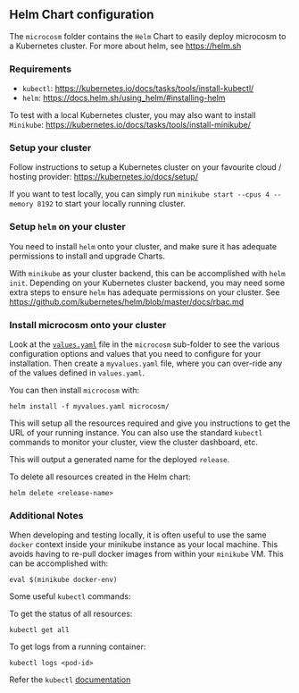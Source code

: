 ## Helm Chart configuration

The `microcosm` folder contains the `Helm` Chart to easily deploy microcosm to a Kubernetes cluster. For more about helm, see https://helm.sh

### Requirements

- `kubectl`: https://kubernetes.io/docs/tasks/tools/install-kubectl/
- `helm`: https://docs.helm.sh/using_helm/#installing-helm

To test with a local Kubernetes cluster, you may also want to install `Minikube`: https://kubernetes.io/docs/tasks/tools/install-minikube/

### Setup your cluster

Follow instructions to setup a Kubernetes cluster on your favourite cloud / hosting provider: https://kubernetes.io/docs/setup/

If you want to test locally, you can simply run `minikube start --cpus 4 --memory 8192` to start your locally running cluster.

### Setup `helm` on your cluster

You need to install `helm` onto your cluster, and make sure it has adequate permissions to install and upgrade Charts.

With `minikube` as your cluster backend, this can be accomplished with `helm init`. Depending on your Kubernetes cluster backend, you may need some extra steps to ensure `helm` has adequate permissions on your cluster. See https://github.com/kubernetes/helm/blob/master/docs/rbac.md

### Install microcosm onto your cluster

Look at the [`values.yaml`](microcosm/values.yaml) file in the `microcosm` sub-folder to see the various configuration options and values that you need to configure for your installation. Then create a `myvalues.yaml` file, where you can over-ride any of the values defined in `values.yaml`.

You can then install `microcosm` with:

    helm install -f myvalues.yaml microcosm/

This will setup all the resources required and give you instructions to get the URL of your running instance. You can also use the standard `kubectl` commands to monitor your cluster, view the cluster dashboard, etc.

This will output a generated name for the deployed `release`.

To delete all resources created in the Helm chart:

    helm delete <release-name>

### Additional Notes

When developing and testing locally, it is often useful to use the same `docker` context inside your minikube instance as your local machine. This avoids having to re-pull docker images from within your `minikube` VM. This can be accomplished with:

    eval $(minikube docker-env)

Some useful `kubectl` commands:

To get the status of all resources:

    kubectl get all

To get logs from a running container:

    kubectl logs <pod-id>

Refer the `kubectl` [documentation](https://kubernetes.io/docs/reference/kubectl/overview/)
